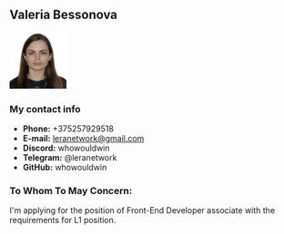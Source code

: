 ## Valeria Bessonova ##

<img src="Images/icon.jpg" width="100"/>

### My contact info
+ **Phone:** +375257929518
+ **E-mail:** <leranetwork@gmail.com>
+ **Discord:** whowouldwin
+ **Telegram:** @leranetwork
+ **GitHub:** whowouldwin

### To Whom To May Concern: ###
I'm applying for the position of Front-End Developer associate with the requirements for L1 position. 


